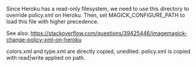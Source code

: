 Since Heroku has a read-only filesystem, we need to use this directory to override policy.xml on Heroku.
Then, set MAGICK_CONFIGURE_PATH to load this file with higher precedence.

See also:
https://stackoverflow.com/questions/39425446/imagemagick-change-policy-xml-on-heroku

colors.xml and type.xml are directly copied, unedited.
policy.xml is copied with read|write applied on path.
